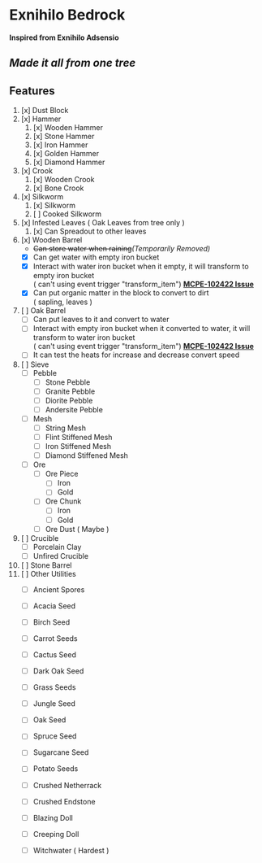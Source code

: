 # Exnihilo Bedrock
<b>Inspired from Exnihilo Adsensio</b><br>
## *Made it all from one tree*

## Features
1. [x] Dust Block
2. [x] Hammer
	1. [x] Wooden Hammer
	2. [x] Stone Hammer
	3. [x] Iron Hammer
	4. [x] Golden Hammer
	5. [x] Diamond Hammer
3. [x] Crook
	1. [x] Wooden Crook 
	2. [x] Bone Crook
4. [x] Silkworm 
	1. [x] Silkworm 
	2. [ ] Cooked Silkworm
5. [x] Infested Leaves ( Oak Leaves from tree only ) 
	1. [x] Can Spreadout to other leaves
6. [x] Wooden Barrel
	- <s>Can store water when raining</s><em>(Temporarily Removed)</em>
	- [x] Can get water with empty iron bucket
	- [x] Interact with water iron bucket when it empty, it will transform to empty iron bucket<br>
	( can't using event trigger "transform_item") <b>[MCPE-102422 Issue](https://bugs.mojang.com/browse/MCPE-102422)</b>
	- [x] Can put organic matter in the block to convert to dirt<br>
	( sapling, leaves )
7. [ ] Oak Barrel
	- [ ] Can put leaves to it and convert to water
	- [ ] Interact with empty iron bucket when it converted to water, it will transform to water iron bucket<br>
	( can't using event trigger "transform_item") <b>[MCPE-102422 Issue](https://bugs.mojang.com/browse/MCPE-102422)</b>
	- [ ] It can test the heats for increase and decrease convert speed
8. [ ] Sieve
	- [ ] Pebble
		- [ ] Stone Pebble 
		- [ ] Granite Pebble 
		- [ ] Diorite Pebble 
		- [ ] Andersite Pebble
	- [ ] Mesh 
		- [ ] String Mesh 
		- [ ] Flint Stiffened Mesh 
		- [ ] Iron Stiffened Mesh
		- [ ] Diamond Stiffened Mesh
	- [ ] Ore 
		- [ ] Ore Piece
			- [ ] Iron
			- [ ] Gold
		- [ ] Ore Chunk
			- [ ] Iron
			- [ ] Gold
		- [ ] Ore Dust ( Maybe )
9. [ ] Crucible
	- [ ] Porcelain Clay
	- [ ] Unfired Crucible
10. [ ] Stone Barrel
11. [ ] Other Utilities
	- [ ] Ancient Spores
	- [ ] Acacia Seed
	- [ ] Birch Seed
	- [ ] Carrot Seeds
	- [ ] Cactus Seed
	- [ ] Dark Oak Seed
	- [ ] Grass Seeds
	- [ ] Jungle Seed
	- [ ] Oak Seed
	- [ ] Spruce Seed
	- [ ] Sugarcane Seed
	- [ ] Potato Seeds
	- [ ] Crushed Netherrack
	- [ ] Crushed Endstone
	- [ ] Blazing Doll
	- [ ] Creeping Doll
	- [ ] Witchwater ( Hardest )

